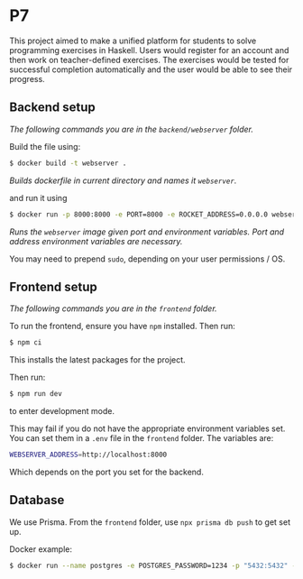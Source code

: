 # P7
This project aimed to make a unified platform for students to solve programming exercises in Haskell.
Users would register for an account and then work on teacher-defined exercises. The exercises would be tested for successful completion automatically and the user would be able to see their progress.


## Backend setup
_The following commands you are in the `backend/webserver` folder._

Build the file using:
```bash
$ docker build -t webserver .
```
_Builds dockerfile in current directory and names it `webserver`._

and run it using
```bash
$ docker run -p 8000:8000 -e PORT=8000 -e ROCKET_ADDRESS=0.0.0.0 webserver
```
_Runs the `webserver` image given port and environment variables. Port and address environment variables are necessary._

You may need to prepend `sudo`, depending on your user permissions / OS.

## Frontend setup
_The following commands you are in the `frontend` folder._

To run the frontend, ensure you have `npm` installed. Then run:
```bash
$ npm ci
```

This installs the latest packages for the project.

Then run:
```bash
$ npm run dev
```
to enter development mode. 

This may fail if you do not have the appropriate environment variables set. You can set them in a `.env` file in the `frontend` folder. The variables are:
```bash
WEBSERVER_ADDRESS=http://localhost:8000
```
Which depends on the port you set for the backend.

## Database
We use Prisma. From the `frontend` folder, use `npx prisma db push` to get set up.

Docker example:
```bash
$ docker run --name postgres -e POSTGRES_PASSWORD=1234 -p "5432:5432" -d postgres
```
